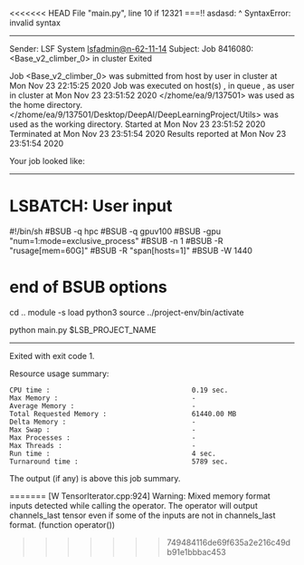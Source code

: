 <<<<<<< HEAD
  File "main.py", line 10
    if 12321 ===!! asdasd:
               ^
SyntaxError: invalid syntax

------------------------------------------------------------
Sender: LSF System <lsfadmin@n-62-11-14>
Subject: Job 8416080: <Base_v2_climber_0> in cluster <dcc> Exited

Job <Base_v2_climber_0> was submitted from host <n-62-27-20> by user <s183914> in cluster <dcc> at Mon Nov 23 22:15:25 2020
Job was executed on host(s) <n-62-11-14>, in queue <gpuv100>, as user <s183914> in cluster <dcc> at Mon Nov 23 23:51:52 2020
</zhome/ea/9/137501> was used as the home directory.
</zhome/ea/9/137501/Desktop/DeepAI/DeepLearningProject/Utils> was used as the working directory.
Started at Mon Nov 23 23:51:52 2020
Terminated at Mon Nov 23 23:51:54 2020
Results reported at Mon Nov 23 23:51:54 2020

Your job looked like:

------------------------------------------------------------
# LSBATCH: User input
#!/bin/sh
#BSUB -q hpc
#BSUB -q gpuv100
#BSUB -gpu "num=1:mode=exclusive_process"
#BSUB -n 1
#BSUB -R "rusage[mem=60G]"
#BSUB -R "span[hosts=1]"
#BSUB -W 1440
# end of BSUB options
cd ..
module -s load python3
source ../project-env/bin/activate

python main.py $LSB_PROJECT_NAME


------------------------------------------------------------

Exited with exit code 1.

Resource usage summary:

    CPU time :                                   0.19 sec.
    Max Memory :                                 -
    Average Memory :                             -
    Total Requested Memory :                     61440.00 MB
    Delta Memory :                               -
    Max Swap :                                   -
    Max Processes :                              -
    Max Threads :                                -
    Run time :                                   4 sec.
    Turnaround time :                            5789 sec.

The output (if any) is above this job summary.

=======
[W TensorIterator.cpp:924] Warning: Mixed memory format inputs detected while calling the operator. The operator will output channels_last tensor even if some of the inputs are not in channels_last format. (function operator())
>>>>>>> 749484116de69f635a2e216c49db91e1bbbac453
